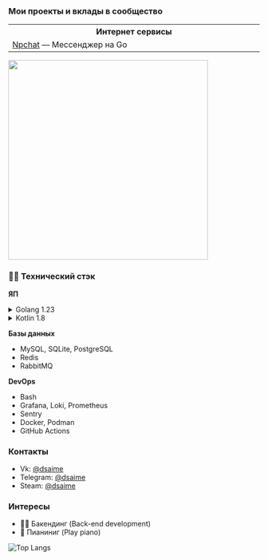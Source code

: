 ### Мои проекты и вклады в сообщество

<table>
  <tr>
    <th width="500px">Интернет сервисы</th>
  </tr>
  <tr>
    <td>
          <a href="https://github.com/nice-pea/npchat">Npchat</a> &mdash; 
          Мессенджер на Go<br/>
    </td>
  </tr>
</table>
<img src="https://i.ibb.co/XZ1NDWB7/8949094online-video-cutter-com-ezgif-com-resize.gif" width="400" height="400"/>

### 🔨😁 Технический стэк

**ЯП**
<details>
  <summary>Golang 1.23</summary>

  - nullism/bqb
  - jmoiron/sqlx
  - gofiber/fiber
  - rabbitmq/amqp091-go
  - redis/go-redis
  - grpc
  - protobuf
  - urfave/cli
  - testcontainers/testcontainers-go
  - PaulSonOfLars/gotgbot
  - jinzhu/gorm (v1)
</details>
<details>
  <summary>Kotlin 1.8</summary>

  - Compose
  - Coil
  - Viewmodel
  - Retrifit2
  - Coroutines
  - Okhttp3
</details>

**Базы данных**
- MySQL, SQLite, PostgreSQL
- Redis
- RabbitMQ

**DevOps**
- Bash
- Grafana, Loki, Prometheus
- Sentry
- Docker, Podman
- GitHub Actions

### Контакты
- Vk: [@dsaime](https://vk.ru/dsaime)
- Telegram: [@dsaime](https://t.me/dsaime)
- Steam: [@dsaime](https://steamcommunity.com/id/dsaime)

### Интересы
- 👨‍💻 Бакендинг (Back-end development)
- 🎵 Пианиниг (Play piano)

![Top Langs](https://github-readme-stats.vercel.app/api/top-langs/?username=dsaime&layout=compact&theme=dark)
